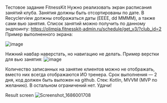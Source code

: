 Тестовое задание FitnessKit
Нужно реализовать экран расписания занятий клуба. 
Занятия должны быть отсортированы по дате. 
В Recyclerview должны отображаться даты (EEEE, dd MMMM), а также сами вью занятия.
Список занятий можно получить по данному эндпоинту:
https://olimpia.fitnesskit-admin.ru/schedule/get_v3/?club_id=2
Пример выполненного экрана:

![image](https://github.com/jekispank/FitnessTestApp/assets/112154261/d3012b8c-324c-403c-bdc4-38d4ebe9856e)

Нижний навбар наверстать, но навигацию не делать.
Пример верстки для вью занятия:
![image](https://github.com/jekispank/FitnessTestApp/assets/112154261/2f431d4d-5418-4eb1-a6bf-62b925d48ef1)

Количество записанных на занятие клиентов можно не отображать, вместо них всегда
отображаются ИО тренера.
Срок выполнения — 2 дня, код должен быть выложен на github.
Стек: Kotlin, MVVM (MVP по желанию). В остальном ограничений нет.
Удачи!

Result screen
![Screenshot_1686001708](https://github.com/jekispank/FitnessTestApp/assets/112154261/cd1f557a-b968-4222-8582-6e5b1022b922)


